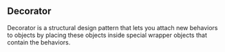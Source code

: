 ## Decorator
Decorator is a structural design pattern that lets you attach new behaviors to objects by placing these objects inside special wrapper objects that contain the behaviors.